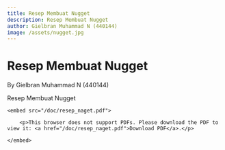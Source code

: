 ```yaml
---
title: Resep Membuat Nugget
description: Resep Membuat Nugget
author: Gielbran Muhammad N (440144)
image: /assets/nugget.jpg
---
```


# Resep Membuat Nugget

By Gielbran Muhammad N (440144)

Resep Membuat Nugget

<object data="/doc/resep_naget.pdf" type="application/pdf" width="100%" height="700px">

    <embed src="/doc/resep_naget.pdf">

        <p>This browser does not support PDFs. Please download the PDF to view it: <a href="/doc/resep_naget.pdf">Download PDF</a>.</p>

    </embed>

</object>
